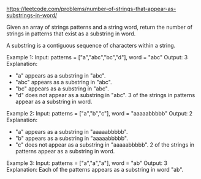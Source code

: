 https://leetcode.com/problems/number-of-strings-that-appear-as-substrings-in-word/  

Given an array of strings patterns and a string word, return the number of strings in patterns that exist as a substring in word.

A substring is a contiguous sequence of characters within a string.

Example 1:
Input: patterns = ["a","abc","bc","d"], word = "abc"
Output: 3
Explanation:
- "a" appears as a substring in "abc".
- "abc" appears as a substring in "abc".
- "bc" appears as a substring in "abc".
- "d" does not appear as a substring in "abc".
3 of the strings in patterns appear as a substring in word.

Example 2:
Input: patterns = ["a","b","c"], word = "aaaaabbbbb"
Output: 2
Explanation:
- "a" appears as a substring in "aaaaabbbbb".
- "b" appears as a substring in "aaaaabbbbb".
- "c" does not appear as a substring in "aaaaabbbbb".
2 of the strings in patterns appear as a substring in word.

Example 3:
Input: patterns = ["a","a","a"], word = "ab"
Output: 3
Explanation: Each of the patterns appears as a substring in word "ab".
